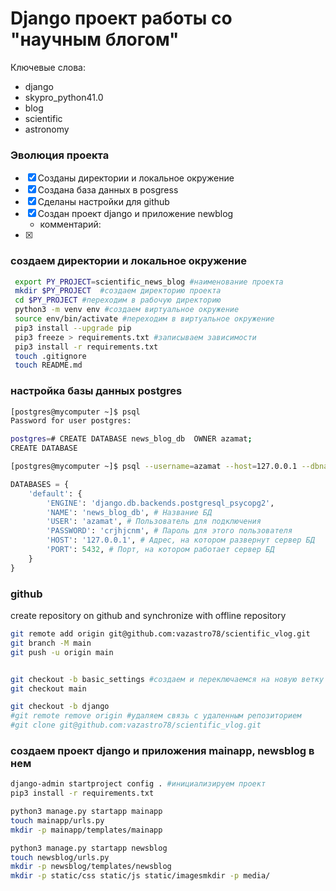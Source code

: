 # Django проект работы со "научным блогом"

Ключевые слова:
- django
- skypro_python41.0
- blog
- scientific
- astronomy

### Эволюция проекта
- [x] Созданы директории и локальное окружение
- [x] Создана база данных в posgress
- [x] Сделаны настройки для github 
- [x] Создан проект django и приложение newblog
  - комментарий: 
- [x] 


### создаем директории и локальное окружение

```bash
 export PY_PROJECT=scientific_news_blog #наименование проекта
 mkdir $PY_PROJECT  #создаем директорию проекта
 cd $PY_PROJECT #переходим в рабочую директорию
 python3 -m venv env #создаем виртуальное окружение
 source env/bin/activate #переходим в виртуальное окружение
 pip3 install --upgrade pip
 pip3 freeze > requirements.txt #записываем зависимости
 pip3 install -r requirements.txt
 touch .gitignore
 touch README.md
```


### настройка базы данных postgres 

```bash
[postgres@mycomputer ~]$ psql
Password for user postgres: 

postgres=# CREATE DATABASE news_blog_db  OWNER azamat;
CREATE DATABASE

[postgres@mycomputer ~]$ psql --username=azamat --host=127.0.0.1 --dbname=news_blog_db --password
```

```python
DATABASES = {
    'default': {
        'ENGINE': 'django.db.backends.postgresql_psycopg2',
        'NAME': 'news_blog_db', # Название БД
        'USER': 'azamat', # Пользователь для подключения
        'PASSWORD': 'crjhjcnm', # Пароль для этого пользователя
        'HOST': '127.0.0.1', # Адрес, на котором развернут сервер БД
        'PORT': 5432, # Порт, на котором работает сервер БД
    }
}
```

### github

create repository on github and synchronize with offline repository

```bash
git remote add origin git@github.com:vazastro78/scientific_vlog.git
git branch -M main
git push -u origin main


git checkout -b basic_settings #создаем и переключаемся на новую ветку
git checkout main

git checkout -b django
#git remote remove origin #удаляем связь с удаленным репозиторием
#git clone git@github.com:vazastro78/scientific_vlog.git
```

### создаем проект django и приложения mainapp, newsblog в нем

```bash
django-admin startproject config . #инициализируем проект
pip3 install -r requirements.txt 

python3 manage.py startapp mainapp
touch mainapp/urls.py
mkdir -p mainapp/templates/mainapp

python3 manage.py startapp newsblog
touch newsblog/urls.py
mkdir -p newsblog/templates/newsblog
mkdir -p static/css static/js static/imagesmkdir -p media/

```
